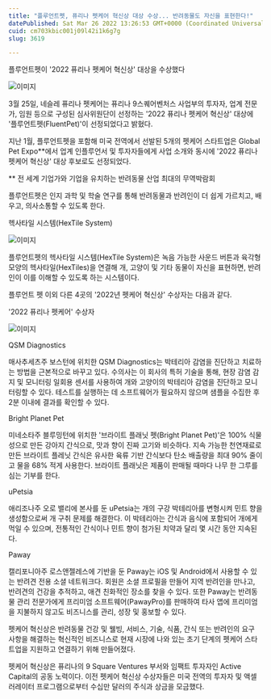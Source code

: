 ```yaml
---
title: "플루언트펫, 퓨리나 펫케어 혁신상 대상 수상... 반려동물도 자신을 표현한다!"
datePublished: Sat Mar 26 2022 13:26:53 GMT+0000 (Coordinated Universal Time)
cuid: cm703kbic001j09l42i1k6g7g
slug: 3619

---
```



플루언트펫이 '2022 퓨리나 펫케어 혁신상' 대상을 수상했다

![이미지](https://cdn.hashnode.com/res/hashnode/image/upload/v1739255067265/7c45cbce-b818-4b14-a7de-a3fb7794d6a8.jpeg)

3월 25일, 네슬레 퓨리나 펫케어는 퓨리나 9스퀘어벤처스 사업부의 투자자, 업계 전문가, 임원 등으로 구성된 심사위원단이 선정하는 '2022 퓨리나 펫케어 혁신상' 대상에 '플루언트펫(FluentPet)'이 선정되었다고 밝혔다.

지난 1월, 플루언트펫을 포함해 미국 전역에서 선발된 5개의 펫케어 스타트업은 Global Pet Expo**에서 업계 인플루언서 및 투자자들에게 사업 소개와 동시에 '2022 퓨리나 펫케어 혁신상' 대상 후보로도 선정되었다.

** 전 세계 기업가와 기업을 유치하는 반려동물 산업 최대의 무역박람회

플루언트펫은 인지 과학 및 학술 연구를 통해 반려동물과 반려인이 더 쉽게 가르치고, 배우고, 의사소통할 수 있도록 한다.

헥사타일 시스템(HexTile System)

![이미지](https://cdn.hashnode.com/res/hashnode/image/upload/v1739255069884/a3ffdc7a-fc66-4206-9ab4-f14cbfe6d540.png)

플루언트펫의 헥사타일 시스템(HexTile System)은 녹음 가능한 사운드 버튼과 육각형 모양의 헥사타일(HexTiles)을 연결해 개, 고양이 및 기타 동물이 자신을 표현하면, 반려인이 이를 이해할 수 있도록 하는 시스템이다.

플루언트 펫 이외 다른 4곳의 '2022년 펫케어 혁신상' 수상자는 다음과 같다.

'2022 퓨리나 펫케어' 수상자

![이미지](https://cdn.hashnode.com/res/hashnode/image/upload/v1739255072110/b774d673-0018-4687-bd21-bb2c813316bc.jpeg)

QSM Diagnostics

매사추세츠주 보스턴에 위치한 QSM Diagnostics는 박테리아 감염을 진단하고 치료하는 방법을 근본적으로 바꾸고 있다. 수의사는 이 회사의 특허 기술을 통해, 현장 감염 감지 및 모니터링 일회용 센서를 사용하여 개와 고양이의 박테리아 감염을 진단하고 모니터링할 수 있다. 테스트를 실행하는 데 소프트웨어가 필요하지 않으며 샘플을 수집한 후 2분 이내에 결과를 확인할 수 있다.

Bright Planet Pet

미네소타주 블루밍턴에 위치한 '브라이트 플래닛 펫(Bright Planet Pet)'은 100% 식물성으로 만든 강아지 간식으로, 맛과 향이 진짜 고기와 비슷하다. 지속 가능한 천연재료로 만든 브라이트 플레닛 간식은 유사한 육류 기반 간식보다 탄소 배출량을 최대 90% 줄이고 물을 68% 적게 사용한다. 브라이트 플래닛은 제품이 판매될 때마다 나무 한 그루를 심는 기부를 한다.

uPetsia

애리조나주 오로 밸리에 본사를 둔 uPetsia는 개의 구강 박테리아를 변형시켜 민트 향을 생성함으로써 개 구취 문제를 해결한다. 이 박테리아는 간식과 음식에 포함되어 개에게 먹일 수 있으며, 전통적인 간식이나 민트 향이 첨가된 치약과 달리 몇 시간 동안 지속된다.

Paway

캘리포니아주 로스앤젤레스에 기반을 둔 Paway는 iOS 및 Android에서 사용할 수 있는 반려견 전용 소셜 네트워크다. 회원은 소셜 프로필을 만들어 지역 반려인을 만나고, 반려견의 건강을 추적하고, 애견 친화적인 장소를 찾을 수 있다. 또한 Paway는 반려동물 관리 전문가에게 프리미엄 소프트웨어(PawayPro)를 판매하여 타사 앱에 프리미엄을 지불하지 않고도 비즈니스를 관리, 성장 및 홍보할 수 있다.

펫케어 혁신상은 반려동물 건강 및 웰빙, 서비스, 기술, 식품, 간식 또는 반려인의 요구 사항을 해결하는 혁신적인 비즈니스로 현재 시장에 나와 있는 초기 단계의 펫케어 스타트업을 지원하고 연결하기 위해 만들어졌다.

펫케어 혁신상은 퓨리나의 9 Square Ventures 부서와 임팩트 투자자인 Active Capital의 공동 노력이다. 이전 펫케어 혁신상 수상자들은 미국 전역의 투자자 및 액셀러레이터 프로그램으로부터 수십만 달러의 주식과 상금을 모금했다.